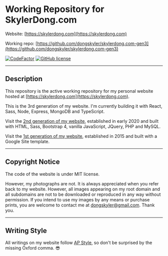 # Working Repository for SkylerDong.com

Website: [https://skylerdong.com](https://skylerdong.com)

Working repo: [https://github.com/dongskyler/skylerdong.com-gen3](https://github.com/dongskyler/skylerdong.com-gen3)

[![CodeFactor](https://www.codefactor.io/repository/github/dongskyler/skylerdong.com-gen3/badge)](https://www.codefactor.io/repository/github/dongskyler/skylerdong.com-gen3)
[![GitHub license](https://img.shields.io/github/license/Naereen/StrapDown.js.svg)](https://github.com/Naereen/StrapDown.js/blob/master/LICENSE)


***

## Description

This repository is the active working repository for my personal website hosted at [https://skylerdong.com](https://skylerdong.com).

This is the 3rd generation of my website. I&apos;m currently building it with React, Sass, Node, Express, MongoDB and TypeScript.

Visit the [2nd generation of my website](https://gen2.skylerdong.com/), established in early 2020 and built with HTML, Sass, Bootstrap 4, vanilla JavaScript, JQuery, PHP and MySQL.

Visit the [1st generation of my website](https://gen1.skylerdong.com/), established in 2015 and built with a Google Site template.

***

## Copyright Notice

The code of the website is under MIT license.

However, my photographs are not. It is always appreciated when you refer back to my website. However, all images appearing on my root domain and all subdomains are not to be downloaded or reproduced in any way without permission. If you intend to use my images by any means or purchase prints, you are welcome to contact me at [dongskyler@gmail.com](mailto:dongskyler@gmail.com). Thank you.

***

## Writing Style

All writings on my website follow [AP Style](https://owl.purdue.edu/owl/subject_specific_writing/journalism_and_journalistic_writing/ap_style.html), so don&apos;t be surprised by the missing Oxford comma. :sunglasses:
